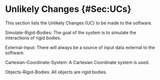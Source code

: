 # Unlikely Changes {#Sec:UCs}

This section lists the Unlikely Changes (UC) to be made to the software.

<div id="ucSRB"></div>

Simulate-Rigid-Bodies: The goal of the system is to simulate the interactions of rigid bodies.

<div id="ucEI"></div>

External-Input: There will always be a source of input data external to the software.

<div id="ucCCS"></div>

Cartesian-Coordinate-System: A Cartesian Coordinate system is used.

<div id="ucORB"></div>

Objects-Rigid-Bodies: All objects are rigid bodies.

